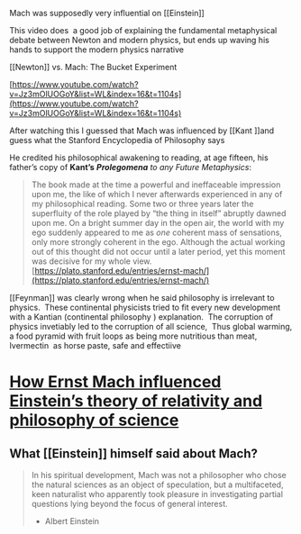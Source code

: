 Mach was supposedly very influential on [[Einstein]]

  

This video does  a good job of explaining the fundamental metaphysical debate between Newton and modern physics, but ends up waving his hands to support the modern physics narrative   

[[Newton]] vs. Mach: The Bucket Experiment  

[https://www.youtube.com/watch?v=Jz3mOlUOGoY&list=WL&index=16&t=1104s](https://www.youtube.com/watch?v=Jz3mOlUOGoY&list=WL&index=16&t=1104s)  

  

After watching this I guessed that Mach was influenced by [[Kant ]]and guess what the Stanford Encyclopedia of Philosophy says  

He credited his philosophical awakening to reading, at age fifteen, his father’s copy of **Kant’s** _**Prolegomena** to any Future Metaphysics_:

> The book made at the time a powerful and ineffaceable impression upon me, the like of which I never afterwards experienced in any of my philosophical reading. Some two or three years later the superfluity of the role played by “the thing in itself” abruptly dawned upon me. On a bright summer day in the open air, the world with my ego suddenly appeared to me as _one_ coherent mass of sensations, only more strongly coherent in the ego. Although the actual working out of this thought did not occur until a later period, yet this moment was decisive for my whole view. [https://plato.stanford.edu/entries/ernst-mach/](https://plato.stanford.edu/entries/ernst-mach/)  
>   

  

[[Feynman]] was clearly wrong when he said philosophy is irrelevant to physics.  These continental physicists tried to fit every new development with a Kantian (continental philosophy ) explanation.  The corruption of physics invetiably led to the corruption of all science,  Thus global warming, a food pyramid with fruit loops as being more nutritious than meat, Ivermectin  as horse paste, safe and effectiive

# [How Ernst Mach influenced Einstein’s theory of relativity and philosophy of science](https://medium.com/@philipyao_47089/how-ernst-mach-influenced-einsteins-theory-of-relativity-and-philosophy-of-science-fdc37bff1e6e)

## What [[Einstein]] himself said about Mach?

> In his spiritual development, Mach was not a philosopher who chose the natural sciences as an object of speculation, but a multifaceted, keen naturalist who apparently took pleasure in investigating partial questions lying beyond the focus of general interest.  
> - Albert Einstein